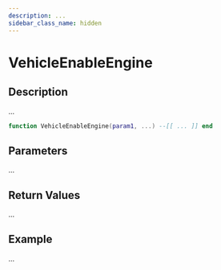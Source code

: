 ```yaml
---
description: ...
sidebar_class_name: hidden
---
```


# VehicleEnableEngine

## Description

...

```lua
function VehicleEnableEngine(param1, ...) --[[ ... ]] end
```

## Parameters

...

## Return Values

...

## Example

...

